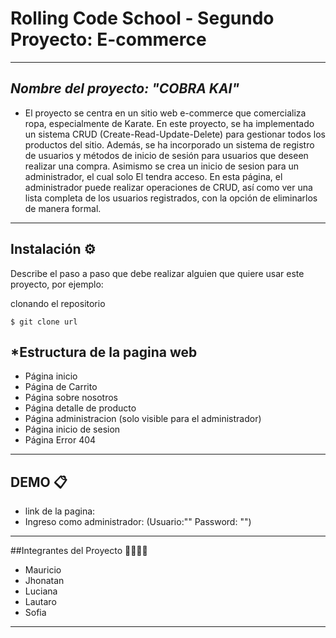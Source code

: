 # Rolling Code School - Segundo Proyecto: E-commerce

------------


## *Nombre del proyecto: "COBRA KAI"*
-  El proyecto se centra en un sitio web e-commerce que comercializa ropa, especialmente de Karate. En este proyecto, se ha implementado un sistema CRUD (Create-Read-Update-Delete) para gestionar todos los productos del sitio. Además, se ha incorporado un sistema de registro de usuarios y métodos de inicio de sesión para usuarios que deseen realizar una compra. Asimismo se crea un inicio de sesion para un administrador, el cual solo El tendra acceso. En esta página, el administrador puede realizar operaciones de CRUD, así como ver una lista completa de los usuarios registrados, con la opción de eliminarlos de manera formal.

------------
## Instalación ⚙️

Describe el paso a paso que debe realizar alguien que quiere usar este proyecto, por ejemplo:

clonando el repositorio

`$ git clone url`

## *Estructura de la pagina web



- Página inicio
- Página de Carrito
- Página sobre nosotros
- Página detalle de producto
- Página administracion (solo visible para el administrador)
- Página inicio de sesion
- Página Error 404

------------

## DEMO 📋

- link de la pagina:
- Ingreso como administrador: (Usuario:""  Password: "")

------------

##Integrantes del Proyecto 👩‍💻👨‍💻
- Mauricio
- Jhonatan
- Luciana
- Lautaro
- Sofia

------------




